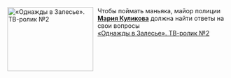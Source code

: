 <!--2025-03-23 11:00:16-->
<div class="yb">
  <div class="rss smaller1 kino_kino"><a href="https://www.kino-teatr.ru/video/47551/" title="«Однажды в Залесье». ТВ-ролик №2"><img src="https://www.kino-teatr.ru/video/1/5/47551/poster.jpg" width="196" height="147" align="left" hspace="5" style="margin: 0px 10px 0px 5px" alt="«Однажды в Залесье». ТВ-ролик №2"/></a>Чтобы поймать маньяка, майор полиции <a href=https://www.kino-teatr.ru/kino/acter/w/ros/2345/bio/ target=_blank><strong>Мария Куликова</strong></a> должна найти ответы на свои вопросы <br><a class="light" href="https://www.kino-teatr.ru/video/47551/">«Однажды в Залесье». ТВ-ролик №2</a></div>
</div>
